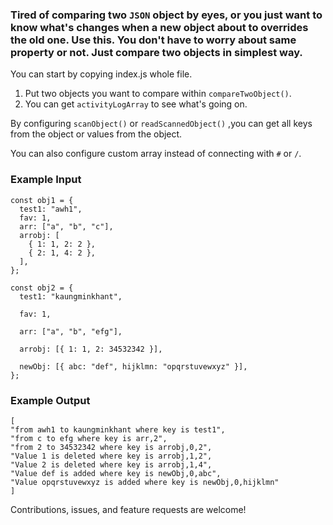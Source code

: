 ### Tired of comparing two `JSON` object by eyes, or you just want to know what's changes when a new object about to overrides the old one. Use this. You don't have to worry about same property or not. Just compare two objects in simplest way.

You can start by copying index.js whole file.

1. Put two objects you want to compare within `compareTwoObject()`.
2. You can get `activityLogArray` to see what's going on.

By configuring `scanObject()` or `readScannedObject()` ,you can get all keys from the object or values from the object.

You can also configure custom array instead of connecting with `#` or `/`.

### Example Input

```
const obj1 = {
  test1: "awh1",
  fav: 1,
  arr: ["a", "b", "c"],
  arrobj: [
    { 1: 1, 2: 2 },
    { 2: 1, 4: 2 },
  ],
};

const obj2 = {
  test1: "kaungminkhant",

  fav: 1,

  arr: ["a", "b", "efg"],

  arrobj: [{ 1: 1, 2: 34532342 }],

  newObj: [{ abc: "def", hijklmn: "opqrstuvewxyz" }],
};
```

### Example Output

```
[
"from awh1 to kaungminkhant where key is test1",
"from c to efg where key is arr,2",
"from 2 to 34532342 where key is arrobj,0,2",
"Value 1 is deleted where key is arrobj,1,2",
"Value 2 is deleted where key is arrobj,1,4",
"Value def is added where key is newObj,0,abc",
"Value opqrstuvewxyz is added where key is newObj,0,hijklmn"
]
```

Contributions, issues, and feature requests are welcome!
